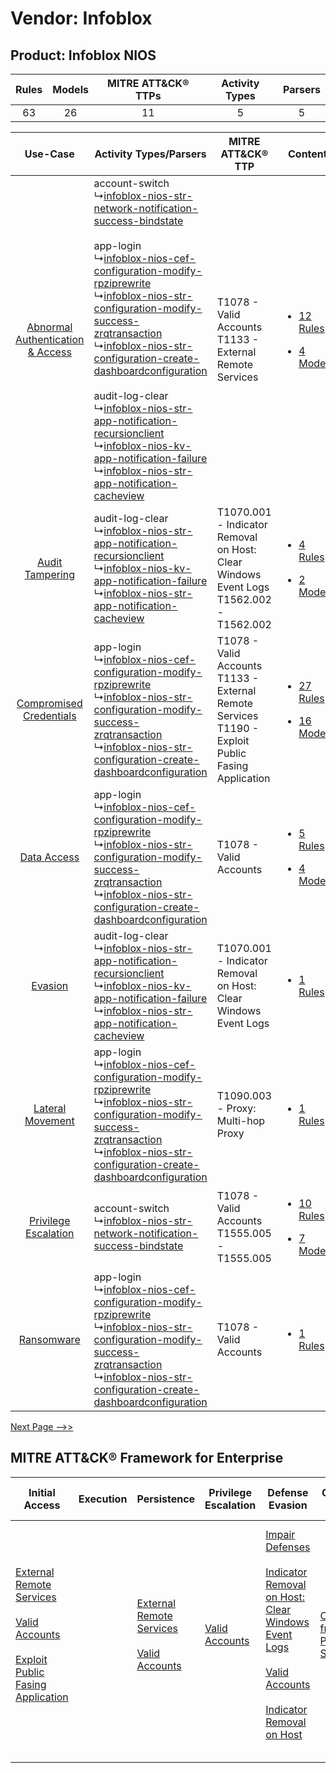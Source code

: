 Vendor: Infoblox
================
Product: Infoblox NIOS
----------------------
| Rules | Models | MITRE ATT&CK® TTPs | Activity Types | Parsers |
|:-----:|:------:|:------------------:|:--------------:|:-------:|
|  63   |   26   |         11         |       5        |    5    |

|    Use-Case    | Activity Types/Parsers    | MITRE ATT&CK® TTP    | Content    |
|:----:| ---- | ---- | ---- |
| [Abnormal Authentication & Access](../../../UseCases/uc_abnormal_authentication_&_access.md) |  account-switch<br> ↳[infoblox-nios-str-network-notification-success-bindstate](Ps/pC_infobloxniosstrnetworknotificationsuccessbindstate.md)<br><br> app-login<br> ↳[infoblox-nios-cef-configuration-modify-rpziprewrite](Ps/pC_infobloxnioscefconfigurationmodifyrpziprewrite.md)<br> ↳[infoblox-nios-str-configuration-modify-success-zrqtransaction](Ps/pC_infobloxniosstrconfigurationmodifysuccesszrqtransaction.md)<br> ↳[infoblox-nios-str-configuration-create-dashboardconfiguration](Ps/pC_infobloxniosstrconfigurationcreatedashboardconfiguration.md)<br><br> audit-log-clear<br> ↳[infoblox-nios-str-app-notification-recursionclient](Ps/pC_infobloxniosstrappnotificationrecursionclient.md)<br> ↳[infoblox-nios-kv-app-notification-failure](Ps/pC_infobloxnioskvappnotificationfailure.md)<br> ↳[infoblox-nios-str-app-notification-cacheview](Ps/pC_infobloxniosstrappnotificationcacheview.md)<br> | T1078 - Valid Accounts<br>T1133 - External Remote Services<br>    | [<ul><li>12 Rules</li></ul><ul><li>4 Models</li></ul>](RM/r_m_infoblox_infoblox_nios_Abnormal_Authentication_&_Access.md) |
|    [Audit Tampering](../../../UseCases/uc_audit_tampering.md)    |  audit-log-clear<br> ↳[infoblox-nios-str-app-notification-recursionclient](Ps/pC_infobloxniosstrappnotificationrecursionclient.md)<br> ↳[infoblox-nios-kv-app-notification-failure](Ps/pC_infobloxnioskvappnotificationfailure.md)<br> ↳[infoblox-nios-str-app-notification-cacheview](Ps/pC_infobloxniosstrappnotificationcacheview.md)<br>    | T1070.001 - Indicator Removal on Host: Clear Windows Event Logs<br>T1562.002 - T1562.002<br>    | [<ul><li>4 Rules</li></ul><ul><li>2 Models</li></ul>](RM/r_m_infoblox_infoblox_nios_Audit_Tampering.md)    |
|          [Compromised Credentials](../../../UseCases/uc_compromised_credentials.md)          |  app-login<br> ↳[infoblox-nios-cef-configuration-modify-rpziprewrite](Ps/pC_infobloxnioscefconfigurationmodifyrpziprewrite.md)<br> ↳[infoblox-nios-str-configuration-modify-success-zrqtransaction](Ps/pC_infobloxniosstrconfigurationmodifysuccesszrqtransaction.md)<br> ↳[infoblox-nios-str-configuration-create-dashboardconfiguration](Ps/pC_infobloxniosstrconfigurationcreatedashboardconfiguration.md)<br>    | T1078 - Valid Accounts<br>T1133 - External Remote Services<br>T1190 - Exploit Public Fasing Application<br> | [<ul><li>27 Rules</li></ul><ul><li>16 Models</li></ul>](RM/r_m_infoblox_infoblox_nios_Compromised_Credentials.md)         |
|    [Data Access](../../../UseCases/uc_data_access.md)    |  app-login<br> ↳[infoblox-nios-cef-configuration-modify-rpziprewrite](Ps/pC_infobloxnioscefconfigurationmodifyrpziprewrite.md)<br> ↳[infoblox-nios-str-configuration-modify-success-zrqtransaction](Ps/pC_infobloxniosstrconfigurationmodifysuccesszrqtransaction.md)<br> ↳[infoblox-nios-str-configuration-create-dashboardconfiguration](Ps/pC_infobloxniosstrconfigurationcreatedashboardconfiguration.md)<br>    | T1078 - Valid Accounts<br>    | [<ul><li>5 Rules</li></ul><ul><li>4 Models</li></ul>](RM/r_m_infoblox_infoblox_nios_Data_Access.md)    |
|    [Evasion](../../../UseCases/uc_evasion.md)    |  audit-log-clear<br> ↳[infoblox-nios-str-app-notification-recursionclient](Ps/pC_infobloxniosstrappnotificationrecursionclient.md)<br> ↳[infoblox-nios-kv-app-notification-failure](Ps/pC_infobloxnioskvappnotificationfailure.md)<br> ↳[infoblox-nios-str-app-notification-cacheview](Ps/pC_infobloxniosstrappnotificationcacheview.md)<br>    | T1070.001 - Indicator Removal on Host: Clear Windows Event Logs<br>    | [<ul><li>1 Rules</li></ul>](RM/r_m_infoblox_infoblox_nios_Evasion.md)    |
|    [Lateral Movement](../../../UseCases/uc_lateral_movement.md)    |  app-login<br> ↳[infoblox-nios-cef-configuration-modify-rpziprewrite](Ps/pC_infobloxnioscefconfigurationmodifyrpziprewrite.md)<br> ↳[infoblox-nios-str-configuration-modify-success-zrqtransaction](Ps/pC_infobloxniosstrconfigurationmodifysuccesszrqtransaction.md)<br> ↳[infoblox-nios-str-configuration-create-dashboardconfiguration](Ps/pC_infobloxniosstrconfigurationcreatedashboardconfiguration.md)<br>    | T1090.003 - Proxy: Multi-hop Proxy<br>    | [<ul><li>1 Rules</li></ul>](RM/r_m_infoblox_infoblox_nios_Lateral_Movement.md)    |
|    [Privilege Escalation](../../../UseCases/uc_privilege_escalation.md)    |  account-switch<br> ↳[infoblox-nios-str-network-notification-success-bindstate](Ps/pC_infobloxniosstrnetworknotificationsuccessbindstate.md)<br>    | T1078 - Valid Accounts<br>T1555.005 - T1555.005<br>    | [<ul><li>10 Rules</li></ul><ul><li>7 Models</li></ul>](RM/r_m_infoblox_infoblox_nios_Privilege_Escalation.md)    |
|    [Ransomware](../../../UseCases/uc_ransomware.md)    |  app-login<br> ↳[infoblox-nios-cef-configuration-modify-rpziprewrite](Ps/pC_infobloxnioscefconfigurationmodifyrpziprewrite.md)<br> ↳[infoblox-nios-str-configuration-modify-success-zrqtransaction](Ps/pC_infobloxniosstrconfigurationmodifysuccesszrqtransaction.md)<br> ↳[infoblox-nios-str-configuration-create-dashboardconfiguration](Ps/pC_infobloxniosstrconfigurationcreatedashboardconfiguration.md)<br>    | T1078 - Valid Accounts<br>    | [<ul><li>1 Rules</li></ul>](RM/r_m_infoblox_infoblox_nios_Ransomware.md)    |
[Next Page -->>](2_ds_infoblox_infoblox_nios.md)

MITRE ATT&CK® Framework for Enterprise
--------------------------------------
| Initial Access                                                                                                                                                                                                                         | Execution | Persistence                                                                                                                                      | Privilege Escalation                                                | Defense Evasion                                                                                                                                                                                                                                                                                                                   | Credential Access                                                                     | Discovery | Lateral Movement | Collection | Command and Control                                                                                                                                                                                                                                                                                                                                                                                      | Exfiltration | Impact |
| -------------------------------------------------------------------------------------------------------------------------------------------------------------------------------------------------------------------------------------- | --------- | ------------------------------------------------------------------------------------------------------------------------------------------------ | ------------------------------------------------------------------- | --------------------------------------------------------------------------------------------------------------------------------------------------------------------------------------------------------------------------------------------------------------------------------------------------------------------------------- | ------------------------------------------------------------------------------------- | --------- | ---------------- | ---------- | -------------------------------------------------------------------------------------------------------------------------------------------------------------------------------------------------------------------------------------------------------------------------------------------------------------------------------------------------------------------------------------------------------- | ------------ | ------ |
| [External Remote Services](https://attack.mitre.org/techniques/T1133)<br><br>[Valid Accounts](https://attack.mitre.org/techniques/T1078)<br><br>[Exploit Public Fasing Application](https://attack.mitre.org/techniques/T1190)<br><br> |           | [External Remote Services](https://attack.mitre.org/techniques/T1133)<br><br>[Valid Accounts](https://attack.mitre.org/techniques/T1078)<br><br> | [Valid Accounts](https://attack.mitre.org/techniques/T1078)<br><br> | [Impair Defenses](https://attack.mitre.org/techniques/T1562)<br><br>[Indicator Removal on Host: Clear Windows Event Logs](https://attack.mitre.org/techniques/T1070/001)<br><br>[Valid Accounts](https://attack.mitre.org/techniques/T1078)<br><br>[Indicator Removal on Host](https://attack.mitre.org/techniques/T1070)<br><br> | [Credentials from Password Stores](https://attack.mitre.org/techniques/T1555)<br><br> |           |                  |            | [Dynamic Resolution](https://attack.mitre.org/techniques/T1568)<br><br>[Dynamic Resolution: Domain Generation Algorithms](https://attack.mitre.org/techniques/T1568/002)<br><br>[Proxy: Multi-hop Proxy](https://attack.mitre.org/techniques/T1090/003)<br><br>[Application Layer Protocol](https://attack.mitre.org/techniques/T1071)<br><br>[Proxy](https://attack.mitre.org/techniques/T1090)<br><br> |              |        |